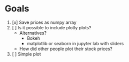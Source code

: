 # Goals 
1. [x] Save prices as numpy array
1. [ ] Is it possible to include plotly plots?
    * Alternatives?
        * Bokeh
        * matplotlib or seaborn in jupyter lab with sliders
    * How did other people plot their stock prices?
1. [ ] Simple plot 
